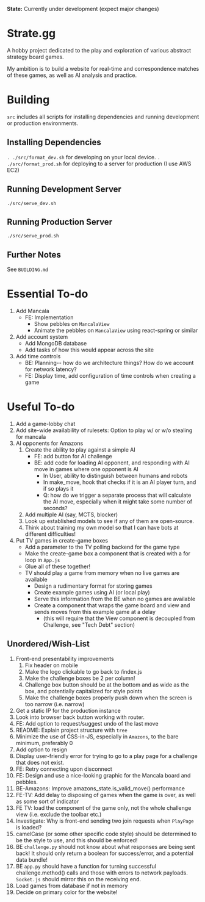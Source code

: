 **State:** Currently under development (expect major changes)

# Strate.gg
A hobby project dedicated to the play and exploration of various abstract strategy board games.

My ambition is to build a website for real-time and correspondence matches of these games, as well as AI analysis and practice.

# Building
`src` includes all scripts for installing dependencies and running development or production environments.

## Installing Dependencies
`. ./src/format_dev.sh` for developing on your local device.
`. ./src/format_prod.sh` for deploying to a server for production (I use AWS EC2)

## Running Development Server
`./src/serve_dev.sh`

## Running Production Server
`./src/serve_prod.sh`

## Further Notes
See `BUILDING.md`

# Essential To-do
1. Add Mancala
    - FE: Implementation
        - Show pebbles on `MancalaView`
        - Animate the pebbles on `MancalaView` using react-spring or similar
1. Add account system
    - Add MongoDB database
    - Add tasks of how this would appear across the site
1. Add time controls
    - BE: Planning-- how do we architecture things? How do we account for network latency?
    - FE: Display time, add configuration of time controls when creating a game
    
# Useful To-do
1. Add a game-lobby chat
1. Add site-wide availability of rulesets: Option to play w/ or w/o stealing for mancala
1. AI opponents for Amazons
    1. Create the ability to play against a simple AI
        - FE: add button for AI challenge
        - BE: add code for loading AI opponent, and responding with AI move in games where one opponent is AI
            - In User, ability to distinguish between humans and robots
            - In make_move, hook that checks if it is an AI player turn, and if so plays it
            - Q: how do we trigger a separate process that will calculate the AI move, especially when it might take some number of seconds?
    1. Add multiple AI (say, MCTS, blocker)
    1. Look up established models to see if any of them are open-source.
    1. Think about training my own model so that I can have bots at different difficulties!
1. Put TV games in create-game boxes
    - Add a parameter to the TV polling backend for the game type
    - Make the create-game box a component that is created with a for loop in `App.js`
    - Glue all of these together!
    - TV should play a game from memory when no live games are available
        - Design a rudimentary format for storing games
        - Create example games using AI (or local play)
        - Serve this information from the BE when no games are available
        - Create a component that wraps the game board and view and sends moves from this example game at a delay
            - (this will require that the View component is decoupled from Challenge, see "Tech Debt" section)

## Unordered/Wish-List
1. Front-end presentability improvements
    1. Fix header on mobile
    1. Make the logo clickable to go back to /index.js
    1. Make the challenge boxes be 2 per column!
    1. Challenge box button should be at the bottom and as wide as the box, and potentially capitalized for style points
    1. Make the challenge boxes properly push down when the screen is too narrow (i.e. narrow)
1. Get a static IP for the production instance
1. Look into browser back button working with router.
1. FE: Add option to request/suggest undo of the last move
1. README: Explain project structure with `tree`
1. Minimize the use of CSS-in-JS, especially in `Amazons`, to the bare minimum, preferably 0
1. Add option to resign
1. Display user-friendly error for trying to go to a play page for a challenge that does not exist.
1. FE: Retry connecting upon disconnect
1. FE: Design and use a nice-looking graphic for the Mancala board and pebbles.
1. BE-Amazons: Improve amazons_state.is_valid_move() performance
1. FE-TV: Add delay to disposing of games when the game is over, as well as some sort of indicator
1. FE TV: load the component of the game only, not the whole challenge view (i.e. exclude the toolbar etc.)
1. Investigate: Why is front-end sending two join requests when `PlayPage` is loaded?
1. camelCase (or some other specific code style) should be determined to be the style to use, and this should be enforced!
1. BE `challenge.py` should not know about what responses are being sent back! It should only return a boolean for success/error, and a potential data bundle!
1. BE `app.py` should have a function for turning successful challenge.method() calls and those with errors to network payloads. `Socket.js` should mirror this on the receiving end.
1. Load games from database if not in memory
1. Decide on primary color for the website!